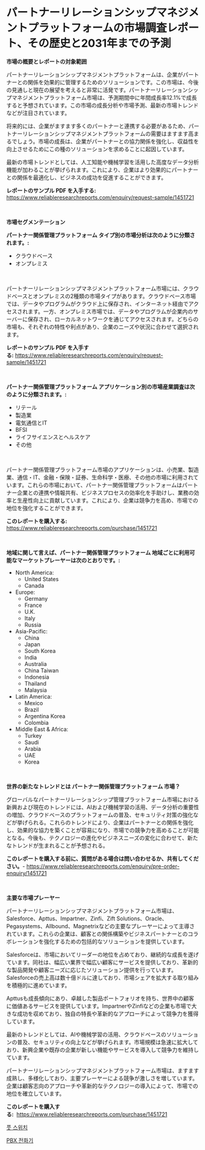 <p><h1>パートナーリレーションシップマネジメントプラットフォームの市場調査レポート、その歴史と2031年までの予測</h1></p><p><strong>市場の概要とレポートの対象範囲</strong></p>
<p><p>パートナーリレーションシップマネジメントプラットフォームは、企業がパートナーとの関係を効果的に管理するためのソリューションです。この市場は、今後の見通しと現在の展望を考えると非常に活発です。パートナーリレーションシップマネジメントプラットフォーム市場は、予測期間中に年間成長率12.1%で成長すると予想されています。この市場の成長分析や市場予測、最新の市場トレンドなどが注目されています。</p><p>将来的には、企業がますます多くのパートナーと連携する必要があるため、パートナーリレーションシップマネジメントプラットフォームの需要はますます高まるでしょう。市場の成長は、企業がパートナーとの協力関係を強化し、収益性を向上させるためにこの種のソリューションを求めることに起因しています。</p><p>最新の市場トレンドとしては、人工知能や機械学習を活用した高度なデータ分析機能が加わることが挙げられます。これにより、企業はより効果的にパートナーとの関係を最適化し、ビジネスの成功を促進することができます。</p></p>
<p><strong>レポートのサンプル PDF を入手する:</strong> <a href="https://www.reliableresearchreports.com/enquiry/request-sample/1451721">https://www.reliableresearchreports.com/enquiry/request-sample/1451721</a></p>
<p>&nbsp;</p>
<p><strong>市場セグメンテーション</strong></p>
<p><strong>パートナー関係管理プラットフォーム タイプ別の市場分析は次のように分類されます。:</strong></p>
<p><ul><li>クラウドベース</li><li>オンプレミス</li></ul></p>
<p>&nbsp;</p>
<p><p>パートナーリレーションシップマネジメントプラットフォーム市場には、クラウドベースとオンプレミスの2種類の市場タイプがあります。クラウドベース市場では、データやプログラムがクラウド上に保存され、インターネット経由でアクセスされます。一方、オンプレミス市場では、データやプログラムが企業内のサーバーに保存され、ローカルネットワークを通じてアクセスされます。どちらの市場も、それぞれの特性や利点があり、企業のニーズや状況に合わせて選択されます。</p></p>
<p><strong>レポートのサンプル PDF を入手する:</strong>&nbsp;<a href="https://www.reliableresearchreports.com/enquiry/request-sample/1451721">https://www.reliableresearchreports.com/enquiry/request-sample/1451721</a></p>
<p>&nbsp;</p>
<p><strong> パートナー関係管理プラットフォーム アプリケーション別の市場産業調査は次のように分類されます。:</strong></p>
<p><ul><li>リテール</li><li>製造業</li><li>電気通信とIT</li><li>BFSI</li><li>ライフサイエンスとヘルスケア</li><li>その他</li></ul></p>
<p>&nbsp;</p>
<p><p>パートナー関係管理プラットフォーム市場のアプリケーションは、小売業、製造業、通信・IT、金融・保険・証券、生命科学・医療、その他の市場に利用されています。これらの市場において、パートナー関係管理プラットフォームはパートナー企業との連携や情報共有、ビジネスプロセスの効率化を手助けし、業務の効率と生産性向上に貢献しています。これにより、企業は競争力を高め、市場での地位を強化することができます。</p></p>
<p><strong>このレポートを購入する:</strong>&nbsp; <a href="https://www.reliableresearchreports.com/purchase/1451721">https://www.reliableresearchreports.com/purchase/1451721</a></p>
<p>&nbsp;</p>
<p><strong>地域に関して言えば、パートナー関係管理プラットフォーム 地域ごとに利用可能なマーケットプレーヤーは次のとおりです。:</strong></p>
<p><ul>
    <li>
        North America:
        <ul>
            <li>United States</li>
            <li>Canada</li>
        </ul>
    </li>
    <li>
        Europe:
        <ul>
            <li>Germany</li>
            <li>France</li>
            <li>U.K.</li>
            <li>Italy</li>
            <li>Russia</li>
        </ul>
    </li>
    <li>
        Asia-Pacific:
        <ul>
            <li>China</li>
            <li>Japan</li>
            <li>South Korea</li>
            <li>India</li>
            <li>Australia</li>
            <li>China Taiwan</li>
            <li>Indonesia</li>
            <li>Thailand</li>
            <li>Malaysia</li>
        </ul>
    </li>
    <li>
        Latin America:
        <ul>
            <li>Mexico</li>
            <li>Brazil</li>
            <li>Argentina Korea</li>
            <li>Colombia</li>
        </ul>
    </li>
    <li>
        Middle East & Africa:
        <ul>
            <li>Turkey</li>
            <li>Saudi</li>
            <li>Arabia</li>
            <li>UAE</li>
            <li>Korea</li>
        </ul>
    </li>
    </ul></p>
<p>&nbsp;</p>
<p><strong>世界の新たなトレンドとは パートナー関係管理プラットフォーム 市場？</strong></p>
<p><p>グローバルなパートナーリレーションシップ管理プラットフォーム市場における新興および現在のトレンドには、AIおよび機械学習の活用、データ分析の重要性の増加、クラウドベースのプラットフォームの普及、セキュリティ対策の強化などが挙げられる。これらのトレンドにより、企業はパートナーとの関係を強化し、効果的な協力を築くことが容易になり、市場での競争力を高めることが可能となる。今後も、テクノロジーの進化やビジネスニーズの変化に合わせて、新たなトレンドが生まれることが予想される。</p></p>
<p><strong>このレポートを購入する前に、質問がある場合は問い合わせるか、共有してください。</strong>- <a href="https://www.reliableresearchreports.com/enquiry/pre-order-enquiry/1451721">https://www.reliableresearchreports.com/enquiry/pre-order-enquiry/1451721</a></p>
<p>&nbsp;</p>
<p><strong>主要な市場プレーヤー</strong></p>
<p><p>パートナーリレーションシップマネジメントプラットフォーム市場は、Salesforce、Apttus、Impartner、Zinfi、Zift Solutions、Oracle、Pegasystems、Allbound、Magnetrixなどの主要なプレーヤーによって主導されています。これらの企業は、顧客との関係構築やビジネスパートナーとのコラボレーションを強化するための包括的なソリューションを提供しています。</p><p>Salesforceは、市場においてリーダーの地位を占めており、継続的な成長を遂げています。同社は、幅広い業界で幅広い顧客にサービスを提供しており、革新的な製品開発や顧客ニーズに応じたソリューション提供を行っています。Salesforceの売上高は数十億ドルに達しており、市場シェアを拡大する取り組みを積極的に進めています。</p><p>Apttusも成長傾向にあり、卓越した製品ポートフォリオを持ち、世界中の顧客に価値あるサービスを提供しています。ImpartnerやZinfiなどの企業も市場で大きな成功を収めており、独自の特長や革新的なアプローチによって競争力を獲得しています。</p><p>最新のトレンドとしては、AIや機械学習の活用、クラウドベースのソリューションの普及、セキュリティの向上などが挙げられます。市場規模は急速に拡大しており、新興企業や既存の企業が新しい機能やサービスを導入して競争力を維持しています。</p><p>パートナーリレーションシップマネジメントプラットフォーム市場は、ますます成熟し、多様化しており、主要プレーヤーによる競争が激しさを増しています。企業は顧客志向のアプローチや革新的なテクノロジーの導入によって、市場での地位を確立しています。</p></p>
<p><strong>このレポートを購入する:</strong>&nbsp;&nbsp;<a href="https://www.reliableresearchreports.com/purchase/1451721">https://www.reliableresearchreports.com/purchase/1451721</a></p>
<p><p><a href="https://github.com/CorEmtymerich56566/Market-Research-Report-List-1/blob/main/150431111402.md">풋 스위치</a></p><p><a href="https://github.com/GabrielBlanda5656/Market-Research-Report-List-1/blob/main/339697311401.md">PBX 전화기</a></p></p>